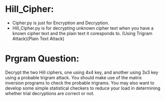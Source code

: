 # Hill_Cipher:

* Cipher.py is just for Encryption and Decryption.
* Hill_Cipher.py is for decrypting unknown cipher text when you have a known cipher text and the plain text it coresponds to. (Using Trigram Attack)(Plain Text Attack)

# Prgram Question:

Decrypt the two Hill ciphers, one using 4x4 key, and another using 3x3 key using a probable trigram attack. You should make use of the matrix inversion programs to check the probable trigrams. You may also want to develop some simple statistical checkers to reduce your load in determining whether trial decryptions are correct or not.
